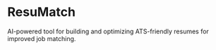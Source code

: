 # ResuMatch
AI-powered tool for building and optimizing ATS-friendly resumes for improved job matching.
